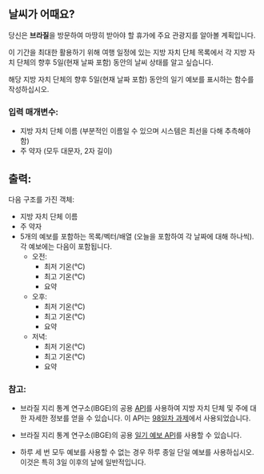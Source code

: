 ## 날씨가 어때요?

당신은 **브라질**을 방문하여 마땅히 받아야 할 휴가에 주요 관광지를 알아볼 계획입니다.

이 기간을 최대한 활용하기 위해 여행 일정에 있는 지방 자치 단체 목록에서 각 지방 자치 단체의 향후 5일(현재 날짜 포함) 동안의 날씨 상태를 알고 싶습니다.

해당 지방 자치 단체의 향후 5일(현재 날짜 포함) 동안의 일기 예보를 표시하는 함수를 작성하십시오.

### 입력 매개변수:
- 지방 자치 단체 이름 (부분적인 이름일 수 있으며 시스템은 최선을 다해 추측해야 함)
- 주 약자 (모두 대문자, 2자 길이)

## 출력:
다음 구조를 가진 객체:
- 지방 자치 단체 이름
- 주 약자
- 5개의 예보를 포함하는 목록/벡터/배열 (오늘을 포함하여 각 날짜에 대해 하나씩). 각 예보에는 다음이 포함됩니다.
    - 오전:
        - 최저 기온(°C)
        - 최고 기온(°C)
        - 요약
    - 오후:
        - 최저 기온(°C)
        - 최고 기온(°C)
        - 요약
    - 저녁:
        - 최저 기온(°C)
        - 최고 기온(°C)
        - 요약

### 참고:
- 브라질 지리 통계 연구소(IBGE)의 공용 [API](https://servicodados.ibge.gov.br/api/v1/localidades/municipios)를 사용하여 지방 자치 단체 및 주에 대한 자세한 정보를 얻을 수 있습니다. 이 API는 [98일차 과제](../../Week-14/day-98/README.md)에서 사용되었습니다.

- 브라질 지리 통계 연구소(IBGE)의 공용 [일기 예보 API](https://portal.inmet.gov.br/manual/manual-de-uso-da-api-de-previs%C3%A3o)를 사용할 수 있습니다.

- 하루 세 번 모두 예보를 사용할 수 없는 경우 하루 종일 단일 예보를 사용하십시오. 이것은 특히 3일 이후의 날에 일반적입니다.